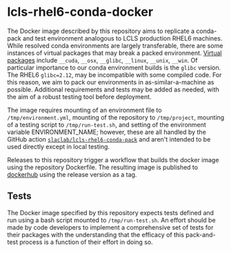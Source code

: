 # lcls-rhel6-conda-docker

The Docker image described by this repository aims to replicate a conda-pack and test environment analogous to LCLS production RHEL6 machines. While resolved conda environments are largely transferable, there are some instances of virtual packages that may break a packed environment. [Virtual packages](https://conda.io/projects/conda/en/latest/user-guide/tasks/manage-virtual.html) include `__cuda`, `__osx`, `__glibc`, `__linux`, `__unix`, `__win`. Of particular importance to our conda environment builds is the `glibc` version. The RHEL6 `glibc=2.12`, may be incompatible with some compiled code. For this reason, we aim to pack our environments in as-similar-a-machine as possible. Additional requirements and tests may be added as needed, with the aim of a robust testing tool before deployment.

The image requires mounting of an environment file to `/tmp/environment.yml`, mounting of the repository to `/tmp/project`, mounting of a testing script to `/tmp/run-test.sh`, and setting of the environment variable ENVIRONMENT_NAME; however, these are all handled by the GitHub action [`slaclab/lcls-rhel6-conda-pack`](https://github.com/slaclab/lcls-rhel6-conda-pack) and aren't intended to be used directly except in local testing.

Releases to this repository trigger a workflow that builds the docker image using the repository Dockerfile. The resulting image is published to [dockerhub](https://hub.docker.com/repository/docker/jgarrahan/lcls-rhel6-conda-docker) using the release version as a tag. 

## Tests
The Docker image specified by this repository expects tests defined and run using a  bash script mounted to `/tmp/run-test.sh`. An effort should be made by code developers to implement a comprehensive set of tests for their packages with the understanding that the efficacy of this pack-and-test process is a function of their effort in doing so.